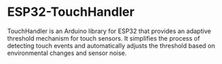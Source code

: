 # ESP32-TouchHandler
TouchHandler is an Arduino library for ESP32 that provides an adaptive threshold mechanism for touch sensors. It simplifies the process of detecting touch events and automatically adjusts the threshold based on environmental changes and sensor noise.
